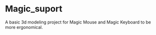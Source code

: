 # Magic_suport
A basic 3d modeling project for Magic Mouse and Magic Keyboard to be more ergonomical.
